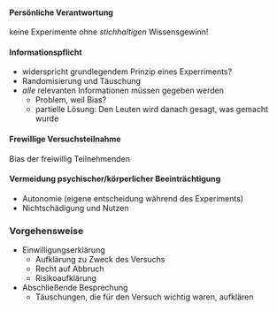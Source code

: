 #### Persönliche Verantwortung
keine Experimente ohne _stichhaltigen_ Wissensgewinn!

#### Informationspflicht
- widerspricht grundlegendem Prinzip eines Experriments?
- Randomisierung und Täuschung
- _alle_ relevanten Informationen müssen gegeben werden
	- Problem, weil Bias?
	- partielle Lösung: Den Leuten wird danach gesagt, was gemacht wurde
#### Frewillige Versuchsteilnahme
Bias der freiwillig Teilnehmenden

#### Vermeidung psychischer/körperlicher Beeinträchtigung
- Autonomie (eigene entscheidung während des Experiments)
- Nichtschädigung und Nutzen


### Vorgehensweise
- Einwilligungserklärung
	- Aufklärung zu Zweck des Versuchs
	- Recht auf Abbruch
	- Risikoaufklärung
- Abschließende Besprechung
	- Täuschungen, die für den Versuch wichtig waren, aufklären